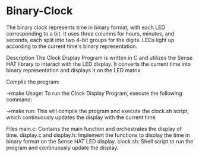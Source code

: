 # Binary-Clock
The binary clock represents time in binary format, with each LED corresponding to a bit. It uses three columns for hours, minutes, and seconds, each split into two 4-bit groups for the digits. LEDs light up according to the current time's binary representation.

Description
The Clock Display Program is written in C and utilizes the Sense HAT library to interact with the LED display. It converts the current time into binary representation and displays it on the LED matrix.


Compile the program:

->make
Usage:
To run the Clock Display Program, execute the following command:


->make run:
This will compile the program and execute the clock.sh script, which continuously updates the display with the current time.

Files
main.c: Contains the main function and orchestrates the display of time.
display.c and display.h: Implement the functions to display the time in binary format on the Sense HAT LED display.
clock.sh: Shell script to run the program and continuously update the display.
